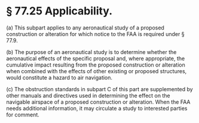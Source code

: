# § 77.25   Applicability.

(a) This subpart applies to any aeronautical study of a proposed construction or alteration for which notice to the FAA is required under § 77.9.


(b) The purpose of an aeronautical study is to determine whether the aeronautical effects of the specific proposal and, where appropriate, the cumulative impact resulting from the proposed construction or alteration when combined with the effects of other existing or proposed structures, would constitute a hazard to air navigation.


(c) The obstruction standards in subpart C of this part are supplemented by other manuals and directives used in determining the effect on the navigable airspace of a proposed construction or alteration. When the FAA needs additional information, it may circulate a study to interested parties for comment.




